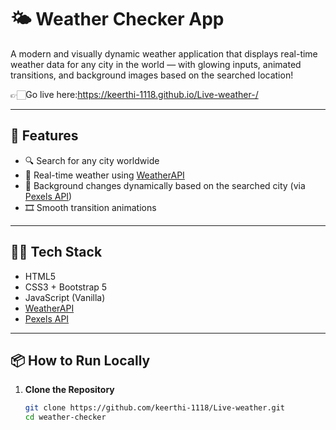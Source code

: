 # 🌤️ Weather Checker App

A modern and visually dynamic weather application that displays real-time weather data for any city in the world — with glowing inputs, animated transitions, and background images based on the searched location!

👉🏻Go live here:https://keerthi-1118.github.io/Live-weather-/

---

## 🚀 Features

- 🔍 Search for any city worldwide
- 📡 Real-time weather using [WeatherAPI](https://www.weatherapi.com/)
- 🎨 Background changes dynamically based on the searched city (via [Pexels API](https://www.pexels.com/api/))
- 🎞️ Smooth transition animations


---

## 🧑‍💻 Tech Stack

- HTML5
- CSS3 + Bootstrap 5
- JavaScript (Vanilla)
- [WeatherAPI](https://www.weatherapi.com/)
- [Pexels API](https://www.pexels.com/api/)

---

## 📦 How to Run Locally

1. **Clone the Repository**
   ```bash
   git clone https://github.com/keerthi-1118/Live-weather.git
   cd weather-checker
